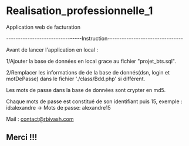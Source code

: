 # Realisation_professionnelle_1
Application web de facturation

--------------------------------Instruction--------------------------------

Avant de lancer l'application en local :

1/Ajouter la base de données en local grace au fichier "projet_bts.sql".

2/Remplacer les informations de de la base de donnés(dsn, login et motDePasse) dans le fichier './class/Bdd.php' si différent.

Les mots de passe dans la base de données sont crypter en md5.

Chaque mots de passe est constitué de son identifiant puis 15, exemple : id:alexandre -> Mots de passe: alexandre15

Mail : contact@rbivash.com

Merci !!!
-

